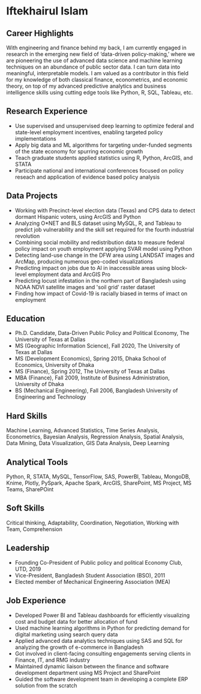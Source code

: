 # Iftekhairul Islam
## Career Highlights
With engineering and finance behind my back, I am currently engaged in research in the emerging new field of ‘data-driven policy-making,’ where we are pioneering the use of advanced data science and machine learning techniques on an abundance of public sector data. I can turn data into meaningful, interpretable models. I am valued as a contributor in this field for my knowledge of both classical finance, econometrics, and economic theory, on top of my advanced predictive analytics and business intelligence skills using cutting edge tools like Python, R, SQL, Tableau, etc.
## Research Experience
-	Use supervised and unsupervised deep learning to optimize federal and state-level employment incentives, enabling targeted policy implementations 
- Apply big data and ML algorithms for targeting under-funded segments of the state economy for spurring economic growth
- Teach graduate students applied statistics using R, Python, ArcGIS, and STATA
- Participate national and international conferences focused on policy reseach and application of evidence based policy analysis

## Data Projects
- Working with Precinct-level election data (Texas) and CPS data to detect dormant Hispanic voters, using ArcGIS and Python
- Analyzing O*NET and BLS dataset using MySQL, R, and Tableau to predict job vulnerability and the skill set required for the fourth industrial revolution
- Combining social mobility and redistribution data to measure federal policy impact on youth employment applying SVAR model using Python
- Detecting land-use change in the DFW area using LANDSAT images and ArcMap, producing numerous geo-coded visualizations
- Predicting impact on jobs due to AI in inaccessible areas using block-level employment data and ArcGIS Pro
- Predicting locust infestation in the northern part of Bangladesh using NOAA NDVI satellite images and 'soil grid' raster dataset
- Finding how impact of Covid-19 is racially biased in terms of imact on employment

## Education
- Ph.D. Candidate, Data-Driven Public Policy and Political Economy, The University of Texas at Dallas
- MS (Geographic Information Science), Fall 2020, The University of Texas at Dallas
- MS (Development Economics), Spring 2015, Dhaka School of Economics, University of Dhaka
- MS (Finance), Spring 2012, The University of Texas at Dallas
- MBA (Finance), Fall 2009, Institute of Business Administration, University of Dhaka
- BS (Mechanical Engineering), Fall 2006, Bangladesh University of Engineering and Technology

## Hard Skills
Machine Learning, Advanced Statistics, Time Series Analysis, Econometrics, Bayesian Analysis, Regression Analysis, Spatial Analysis, Data Mining, Data Visualization, GIS Data
Analysis, Deep Learning

## Analytical Tools
Python, R, STATA, MySQL, TensorFlow, SAS, PowerBI, Tableau, MongoDB, Knime, Plotly, PySpark, Apache Spark, ArcGIS, SharePoint, MS Project, MS Teams, SharePOint

## Soft Skills
Critical thinking, Adaptability, Coordination, Negotiation, Working with Team, Comprehension
   
## Leadership
- Founding Co-President of Public policy and political Economy Club, UTD, 2019
- Vice-President, Bangladesh Student Association (BSO), 2011
- Elected member of Mechanical Engineering Association (MEA)

## Job Experience
- Developed Power BI and Tableau dashboards for efficiently visualizing  cost and budget data for better allocation of fund
- Used machine learning algorithms in Python for predicting demand for digital marketing using search query data
- Applied advanced data analytics techniques using SAS and SQL for analyzing the growth of e-commerce in Bangladesh
- Got involved in client-facing consulting engagements serving clients in Finance, IT, and RMG industry
- Maintained dynamic liaison between the finance and software development department using MS Project and SharePoint
- Guided the software development team in developing a complete ERP solution from the scratch
